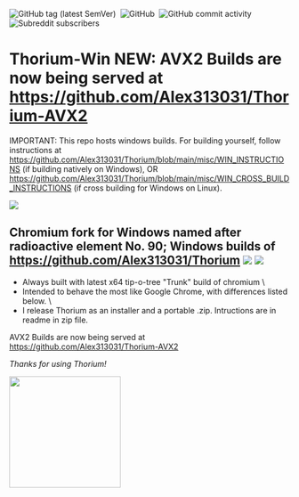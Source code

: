 ![GitHub tag (latest SemVer)](https://img.shields.io/github/v/tag/alex313031/thorium-win?label=Version%3A) &nbsp;![GitHub](https://img.shields.io/github/license/alex313031/thorium?color=green&label=License%3A) &nbsp;![GitHub commit activity](https://img.shields.io/github/commit-activity/w/alex313031/thorium?color=blueviolet&label=Commit%20Activity%3A) &nbsp;![Subreddit subscribers](https://img.shields.io/reddit/subreddit-subscribers/ChromiumBrowser?style=social)

# Thorium-Win NEW: AVX2 Builds are now being served at https://github.com/Alex313031/Thorium-AVX2

IMPORTANT: This repo hosts windows builds. For building yourself, follow instructions at https://github.com/Alex313031/Thorium/blob/main/misc/WIN_INSTRUCTIONS (if building natively on Windows), OR https://github.com/Alex313031/Thorium/blob/main/misc/WIN_CROSS_BUILD_INSTRUCTIONS (if cross building for Windows on Linux).

<img src="https://github.com/Alex313031/Thorium/blob/main/logos/NEW/chromeos/chrome_app_icon_192.png">

## Chromium fork for Windows named after radioactive element No. 90; Windows builds of https://github.com/Alex313031/Thorium <img src="https://github.com/Alex313031/Thorium/blob/main/logos/NEW/bulb_light.svg#gh-dark-mode-only"> <img src="https://github.com/Alex313031/Thorium/blob/main/logos/NEW/bulb_dark.svg#gh-light-mode-only">

- Always built with latest x64 tip-o-tree "Trunk" build of chromium \
- Intended to behave the most like Google Chrome, with differences listed below. \
- I release Thorium as an installer and a portable .zip. Intructions are in readme in zip file.

AVX2 Builds are now being served at https://github.com/Alex313031/Thorium-AVX2

*Thanks for using Thorium!*

<img src="https://github.com/Alex313031/Thorium/blob/main/logos/STAGING/Thorium90_502.jpg" width="200">
